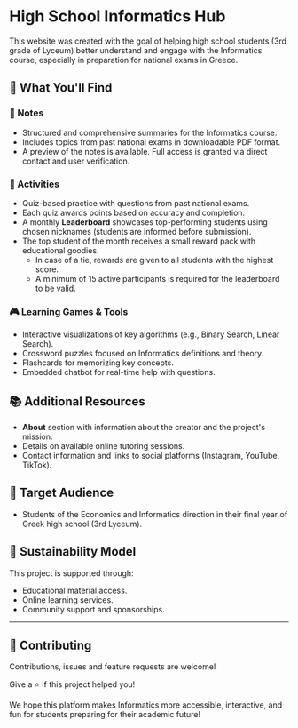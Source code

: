 # High School Informatics Hub

This website was created with the goal of helping high school students (3rd grade of Lyceum) better understand and engage with the Informatics course, especially in preparation for national exams in Greece.

## 🌟 What You'll Find

### 📝 Notes
- Structured and comprehensive summaries for the Informatics course.
- Includes topics from past national exams in downloadable PDF format.
- A preview of the notes is available. Full access is granted via direct contact and user verification.

### 🧠 Activities
- Quiz-based practice with questions from past national exams.
- Each quiz awards points based on accuracy and completion.
- A monthly **Leaderboard** showcases top-performing students using chosen nicknames (students are informed before submission).
- The top student of the month receives a small reward pack with educational goodies.
  - In case of a tie, rewards are given to all students with the highest score.
  - A minimum of 15 active participants is required for the leaderboard to be valid.

### 🎮 Learning Games & Tools
- Interactive visualizations of key algorithms (e.g., Binary Search, Linear Search).
- Crossword puzzles focused on Informatics definitions and theory.
- Flashcards for memorizing key concepts.
- Embedded chatbot for real-time help with questions.

## 📚 Additional Resources
- **About** section with information about the creator and the project's mission.
- Details on available online tutoring sessions.
- Contact information and links to social platforms (Instagram, YouTube, TikTok).

## 🎯 Target Audience
- Students of the Economics and Informatics direction in their final year of Greek high school (3rd Lyceum).

## 💼 Sustainability Model
This project is supported through:
- Educational material access.
- Online learning services.
- Community support and sponsorships.

---

## 🤝 Contributing
Contributions, issues and feature requests are welcome! 

Give a ⭐️ if this project helped you!

We hope this platform makes Informatics more accessible, interactive, and fun for students preparing for their academic future!

